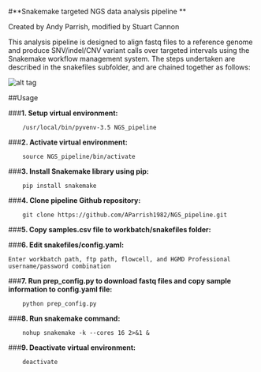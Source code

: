 #**Snakemake targeted NGS data analysis pipeline **

Created by Andy Parrish, modified by Stuart Cannon

This analysis pipeline is designed to align fastq files to a reference genome and produce SNV/indel/CNV variant calls over targeted intervals using the Snakemake workflow management system. The steps undertaken are described in the snakefiles subfolder, and are chained together as follows:

![alt tag](https://raw.githubusercontent.com/AParrish1982/NGS_pipeline/master/workflow.png)

##Usage

###**1. Setup virtual environment:**

        /usr/local/bin/pyvenv-3.5 NGS_pipeline

###**2. Activate virtual environment:**

        source NGS_pipeline/bin/activate

###**3. Install Snakemake library using pip:**

        pip install snakemake

###**4. Clone pipeline Github repository:**

        git clone https://github.com/AParrish1982/NGS_pipeline.git    

###**5. Copy samples.csv file to workbatch/snakefiles folder:** 

###**6. Edit snakefiles/config.yaml:**

	Enter workbatch path, ftp path, flowcell, and HGMD Professional username/password combination

###**7. Run prep_config.py to download fastq files and copy sample information to config.yaml file:**

        python prep_config.py

###**8. Run snakemake command:**

        nohup snakemake -k --cores 16 2>&1 &

###**9. Deactivate virtual environment:**

        deactivate

